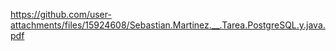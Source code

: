 https://github.com/user-attachments/files/15924608/Sebastian.Martinez.__.Tarea.PostgreSQL.y.java.pdf
